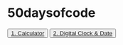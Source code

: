 # 50daysofcode

  
  <Button><a href="https://narayanan-naveen.github.io/Calculator/"  >1. Calculator</a></Button>
  <Button><a href="https://narayanan-naveen.github.io/Clock-Date/" >2. Digital Clock & Date</a></Button>

